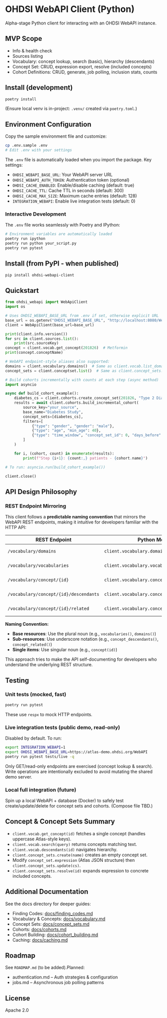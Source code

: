 # OHDSI WebAPI Client (Python)

Alpha-stage Python client for interacting with an OHDSI WebAPI instance.

## MVP Scope
- Info & health check
- Sources listing
- Vocabulary: concept lookup, search (basic), hierarchy (descendants)
- Concept Set: CRUD, expression export, resolve (included concepts)
- Cohort Definitions: CRUD, generate, job polling, inclusion stats, counts

## Install (development)
```bash
poetry install
```

(Ensure local venv is in-project: `.venv/` created via `poetry.toml`.)

## Environment Configuration
Copy the sample environment file and customize:
```bash
cp .env.sample .env
# Edit .env with your settings
```

The `.env` file is automatically loaded when you import the package. Key settings:
- `OHDSI_WEBAPI_BASE_URL`: Your WebAPI server URL
- `OHDSI_WEBAPI_AUTH_TOKEN`: Authentication token (optional)
- `OHDSI_CACHE_ENABLED`: Enable/disable caching (default: true)  
- `OHDSI_CACHE_TTL`: Cache TTL in seconds (default: 300)
- `OHDSI_CACHE_MAX_SIZE`: Maximum cache entries (default: 128)
- `INTEGRATION_WEBAPI`: Enable live integration tests (default: 0)

### Interactive Development
The `.env` file works seamlessly with Poetry and IPython:
```bash
# Environment variables are automatically loaded
poetry run ipython
poetry run python your_script.py
poetry run pytest
```

## Install (from PyPI - when published)
```bash
pip install ohdsi-webapi-client
```

## Quickstart
```python
from ohdsi_webapi import WebApiClient
import os

# Uses OHDSI_WEBAPI_BASE_URL from .env if set, otherwise explicit URL
base_url = os.getenv("OHDSI_WEBAPI_BASE_URL", "http://localhost:8080/WebAPI")
client = WebApiClient(base_url=base_url)

print(client.info.version())
for src in client.sources.list():
    print(src.sourceKey)
concept = client.vocab.get_concept(201826)  # Metformin
print(concept.conceptName)

# WebAPI endpoint-style aliases also supported:
domains = client.vocabulary.domains()  # Same as client.vocab.list_domains()
concept_sets = client.conceptset.list()  # Same as client.concept_sets.list()

# Build cohorts incrementally with counts at each step (async method)
import asyncio

async def build_cohort_example():
    diabetes_cs = client.cohorts.create_concept_set(201826, "Type 2 Diabetes")
    results = await client.cohorts.build_incremental_cohort(
        source_key="your_source",
        base_name="Diabetes Study", 
        concept_sets=[diabetes_cs],
        filters=[
            {"type": "gender", "gender": "male"},
            {"type": "age", "min_age": 40},
            {"type": "time_window", "concept_set_id": 0, "days_before": 730}
        ]
    )

    for i, (cohort, count) in enumerate(results):
        print(f"Step {i+1}: {count:,} patients - {cohort.name}")

# To run: asyncio.run(build_cohort_example())

client.close()
```

## API Design Philosophy

### REST Endpoint Mirroring
This client follows a **predictable naming convention** that mirrors the WebAPI REST endpoints, making it intuitive for developers familiar with the HTTP API:

| REST Endpoint | Python Method | Description |
|--------------|---------------|-------------|
| `/vocabulary/domains` | `client.vocabulary.domains()` | Get all domains |
| `/vocabulary/vocabularies` | `client.vocabulary.vocabularies()` | Get all vocabularies |
| `/vocabulary/concept/{id}` | `client.vocabulary.concept(id)` | Get a concept |
| `/vocabulary/concept/{id}/descendants` | `client.vocabulary.concept_descendants(id)` | Get child concepts |
| `/vocabulary/concept/{id}/related` | `client.vocabulary.concept_related(id)` | Get related concepts |

**Naming Convention:**
- **Base resources**: Use the plural noun (e.g., `vocabularies()`, `domains()`)
- **Sub-resources**: Use underscore notation (e.g., `concept_descendants()`, `concept_related()`)
- **Single items**: Use singular noun (e.g., `concept(id)`)

This approach tries to make the API self-documenting for developers who understand the underlying REST structure.


## Testing
### Unit tests (mocked, fast)
```bash
poetry run pytest
```
These use `respx` to mock HTTP endpoints.

### Live integration tests (public demo, read-only)
Disabled by default. To run:
```bash
export INTEGRATION_WEBAPI=1
export OHDSI_WEBAPI_BASE_URL=https://atlas-demo.ohdsi.org/WebAPI
poetry run pytest tests/live -q
```
Only GET/read-only endpoints are exercised (concept lookup & search). Write operations are intentionally excluded to avoid mutating the shared demo server.

### Local full integration (future)
Spin up a local WebAPI + database (Docker) to safely test create/update/delete for concept sets and cohorts. (Compose file TBD.)

## Concept & Concept Sets Summary
- `client.vocab.get_concept(id)` fetches a single concept (handles uppercase Atlas-style keys).
- `client.vocab.search(query)` returns concepts matching text.
- `client.vocab.descendants(id)` navigates hierarchy.
- `client.concept_sets.create(name)` creates an empty concept set.
- Modify `concept_set.expression` (Atlas JSON structure) then `client.concept_sets.update(cs)`.
- `client.concept_sets.resolve(id)` expands expression to concrete included concepts.

## Additional Documentation
See the docs directory for deeper guides:
- Finding Codes: [docs/finding_codes.md](docs/finding_codes.md)
- Vocabulary & Concepts: [docs/vocabulary.md](docs/vocabulary.md)
- Concept Sets: [docs/concept_sets.md](docs/concept_sets.md)
- Cohorts: [docs/cohorts.md](docs/cohorts.md)
- Cohort Building: [docs/cohort_building.md](docs/cohort_building.md)
- Caching: [docs/caching.md](docs/caching.md)

## Roadmap
See `ROADMAP.md` (to be added).Planned:
- authentication.md – Auth strategies & configuration
- jobs.md – Asynchronous job polling patterns


## License
Apache 2.0
